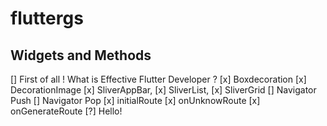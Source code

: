 # fluttergs


## Widgets and Methods

[]  First of all ! What is Effective Flutter Developer ?
[x] Boxdecoration
[x] DecorationImage
[x] SliverAppBar,
[x] SliverList,
[x] SliverGrid
[] Navigator Push
[] Navigator Pop
[x] initialRoute
[x] onUnknowRoute
[x] onGenerateRoute
[?] Hello!

